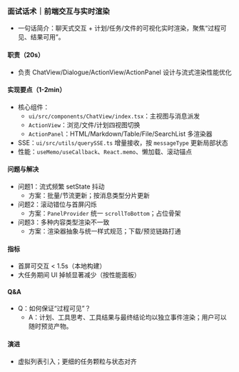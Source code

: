 ### 面试话术｜前端交互与实时渲染

- 一句话简介：聊天式交互 + 计划/任务/文件的可视化实时渲染，聚焦“过程可见、结果可用”。

#### 职责（20s）
- 负责 ChatView/Dialogue/ActionView/ActionPanel 设计与流式渲染性能优化

#### 实现要点（1-2min）
- 核心组件：
  - `ui/src/components/ChatView/index.tsx`：主视图与消息派发
  - `ActionView`：浏览/文件/计划四视图切换
  - `ActionPanel`：HTML/Markdown/Table/File/SearchList 多渲染器
- SSE：`ui/src/utils/querySSE.ts` 增量接收，按 `messageType` 更新局部状态
- 性能：`useMemo/useCallback`、`React.memo`、懒加载、滚动锚点

#### 问题与解决
- 问题1：流式频繁 setState 抖动
  - 方案：批量/节流更新；按消息类型分片更新
- 问题2：滚动错位与首屏闪烁
  - 方案：`PanelProvider` 统一 `scrollToBottom`；占位骨架
- 问题3：多种内容类型渲染不一致
  - 方案：渲染器抽象与统一样式规范；下载/预览链路打通

#### 指标
- 首屏可交互 < 1.5s（本地构建）
- 大任务期间 UI 掉帧显著减少（按性能面板）

#### Q&A
- Q：如何保证“过程可见”？
  - A：计划、工具思考、工具结果与最终结论均以独立事件渲染；用户可以随时预览产物。

#### 演进
- 虚拟列表引入；更细的任务颗粒与状态对齐
